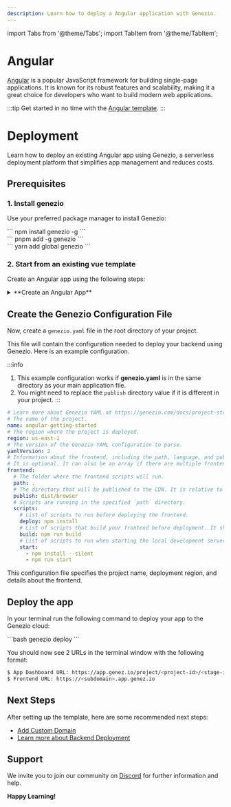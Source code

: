 ```yaml
---
description: Learn how to deploy a Angular application with Genezio.
---
```


import Tabs from '@theme/Tabs';
import TabItem from '@theme/TabItem';

# Angular

<head>
    <title>Angular | Genezio Documentation</title>
</head>

[Angular](https://angular.io/) is a popular JavaScript framework for building single-page applications. It is known for its robust features and scalability, making it a great choice for developers who want to build modern web applications.

:::tip
Get started in no time with the [Angular template](https://app.genez.io/start/deploy?repository=https://github.com/Genez-io/angular-getting-started).
:::

# Deployment

Learn how to deploy an existing Angular app using Genezio, a serverless deployment platform that simplifies app management and reduces costs.

## Prerequisites

### 1. Install genezio

Use your preferred package manager to install Genezio:

<Tabs>
  <TabItem className="tab-item" value="npm" label="npm">
<div id="step1-install-npm">
  ```
  npm install genezio -g
  ```
  </div>
  </TabItem>
  <TabItem className="tab-item" value="pnpm" label="pnpm">
  <div id="step1-install-pnpm">
  ```
  pnpm add -g genezio
  ```
  </div>
  </TabItem>
  <TabItem  className="tab-item" value="yarn" label="yarn">
  <div id="step1-install-yarn">
  ```
  yarn add global genezio
  ```
  </div>
  </TabItem>
</Tabs>

### 2. Start from an existing vue template

Create an Angular app using the following steps:

<details>
  <summary>**Create an Angular App**</summary>

<h3> 1. Fork our Angular template repository on GitHub </h3>

Go to https://github.com/Genez-io/angular-getting-started/fork and fork the repo.


<h3> 2. Clone the newly created repository locally </h3>


```bash
git clone YOUR_REPO_URL
cd angular-getting-started
```

<h3> 3. Run the Angular App locally </h3>

Run the following command to start the Angular.js app locally:

<div>
  ```bash
  ng serve
  ```
</div>

<h3> 4. Test the Angular App locally </h3>

Open a web browser and navigate to http://localhost:5173/ to see the app running.

</details>

## Create the Genezio Configuration File

Now, create a `genezio.yaml` file in the root directory of your project.

This file will contain the configuration needed to deploy your backend using Genezio. Here is an example configuration.

:::info
1. This example configuration works if **genezio.yaml** is in the same directory as your main application file.
2. You might need to replace the `publish` directory value if it is different in your project.
:::

```yaml title="genezio.yaml"
# Learn more about Genezio YAML at https://genezio.com/docs/project-structure/genezio-configuration-file/
# The name of the project.
name: angular-getting-started
# The region where the project is deployed.
region: us-east-1
# The version of the Genezio YAML configuration to parse.
yamlVersion: 2
# Information about the frontend, including the path, language, and publish directory.
# It is optional. It can also be an array if there are multiple frontends you want to deploy.
frontend:
  # The folder where the frontend scripts will run.
  path: .
  # The directory that will be published to the CDN. It is relative to the `path` directory.
  publish: dist/browser
  # Scripts are running in the specified `path` directory.
  scripts:
    # List of scripts to run before deploying the frontend.
    deploy: npm install
    # List of scripts that build your frontend before deployment. It should populate the specified `publish` directory.
    build: npm run build
    # List of scripts to run when starting the local development server.
    start:
      - npm install --silent
      - npm run start
```

This configuration file specifies the project name, deployment region, and details about the frontend.

## Deploy the app

In your terminal run the following command to deploy your app to the Genezio cloud:

<div>
  ```bash
  genezio deploy
  ```
</div>

You should now see 2 URLs in the terminal window with the following format:

```bash
$ App Dashboard URL: https://app.genez.io/project/<project-id>/<stage-id>
$ Frontend URL: https://<subdomain>.app.genez.io
```

## Next Steps

After setting up the template, here are some recommended next steps:

 <ul>
    <li><a href="/docs/features/custom-domain-configuration/">Add Custom Domain</a></li>
    <li><a href="./docs/features/deployments/">Learn more about Backend Deployment</a></li>
</ul>

## Support <a href="#support" id="support"></a>

We invite you to join our community on [Discord](https://discord.gg/uc9H5YKjXv) for further information and help.

**Happy Learning!**
